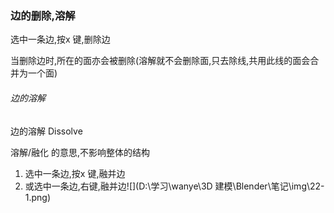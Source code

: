 ### 边的删除,溶解

选中一条边,按x 键,删除边

当删除边时,所在的面亦会被删除(溶解就不会删除面,只去除线,共用此线的面会合并为一个面)





###### 边的溶解

边的溶解 Dissolve

溶解/融化 的意思,不影响整体的结构

1. 选中一条边,按x 键,融并边
2. 或选中一条边,右键,融并边![](D:\学习\wanye\3D 建模\Blender\笔记\img\22-1.png)